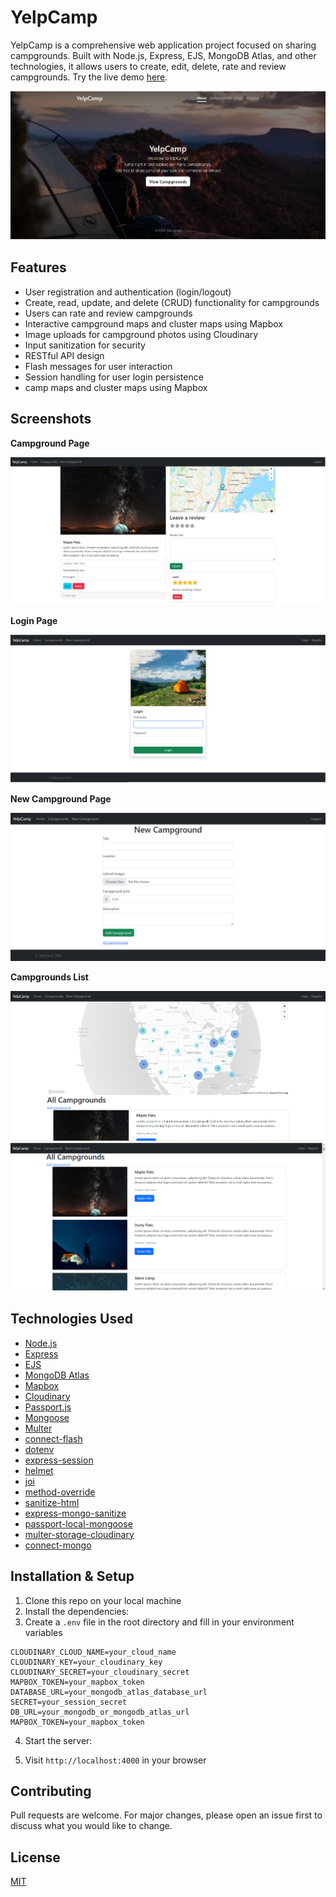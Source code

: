 # YelpCamp

YelpCamp is a comprehensive web application project focused on sharing campgrounds. Built with Node.js, Express, EJS, MongoDB Atlas, and other technologies, it allows users to create, edit, delete, rate and review campgrounds. Try the live demo [here](https://yelpcamp-ah2x.onrender.com/).

![Home Page](./images/home.png)

## Features

- User registration and authentication (login/logout)
- Create, read, update, and delete (CRUD) functionality for campgrounds
- Users can rate and review campgrounds
- Interactive campground maps and cluster maps using Mapbox
- Image uploads for campground photos using Cloudinary
- Input sanitization for security
- RESTful API design
- Flash messages for user interaction
- Session handling for user login persistence
- camp maps and cluster maps using Mapbox

## Screenshots

**Campground Page**

![Single Campground](./images/campground.png)

**Login Page**

![Login Page](./images/login.png)

**New Campground Page**

![New Campground](./images/newcampground.png)

**Campgrounds List**

![Campgrounds List 1](./images/campgrounds1.png)
![Campgrounds List 2](./images/campgrounds2.png)

## Technologies Used

- [Node.js](https://nodejs.org/)
- [Express](https://expressjs.com/)
- [EJS](https://ejs.co/)
- [MongoDB Atlas](https://www.mongodb.com/cloud/atlas)
- [Mapbox](https://www.mapbox.com/)
- [Cloudinary](https://cloudinary.com/)
- [Passport.js](http://www.passportjs.org/)
- [Mongoose](https://mongoosejs.com/)
- [Multer](https://github.com/expressjs/multer)
- [connect-flash](https://github.com/jaredhanson/connect-flash)
- [dotenv](https://github.com/motdotla/dotenv)
- [express-session](https://github.com/expressjs/session)
- [helmet](https://helmetjs.github.io/)
- [joi](https://joi.dev/)
- [method-override](https://github.com/expressjs/method-override)
- [sanitize-html](https://github.com/apostrophecms/sanitize-html)
- [express-mongo-sanitize](https://github.com/fiznool/express-mongo-sanitize)
- [passport-local-mongoose](https://github.com/saintedlama/passport-local-mongoose)
- [multer-storage-cloudinary](https://github.com/affanshahid/multer-storage-cloudinary)
- [connect-mongo](https://github.com/jdesboeufs/connect-mongo)

## Installation & Setup

1. Clone this repo on your local machine
2. Install the dependencies: 
3. Create a `.env` file in the root directory and fill in your environment variables
   
```
CLOUDINARY_CLOUD_NAME=your_cloud_name
CLOUDINARY_KEY=your_cloudinary_key
CLOUDINARY_SECRET=your_cloudinary_secret
MAPBOX_TOKEN=your_mapbox_token
DATABASE_URL=your_mongodb_atlas_database_url
SECRET=your_session_secret
DB_URL=your_mongodb_or_mongodb_atlas_url
MAPBOX_TOKEN=your_mapbox_token
```

4. Start the server:

5. Visit `http://localhost:4000` in your browser

## Contributing

Pull requests are welcome. For major changes, please open an issue first to discuss what you would like to change.

## License

[MIT](https://choosealicense.com/licenses/mit/)
